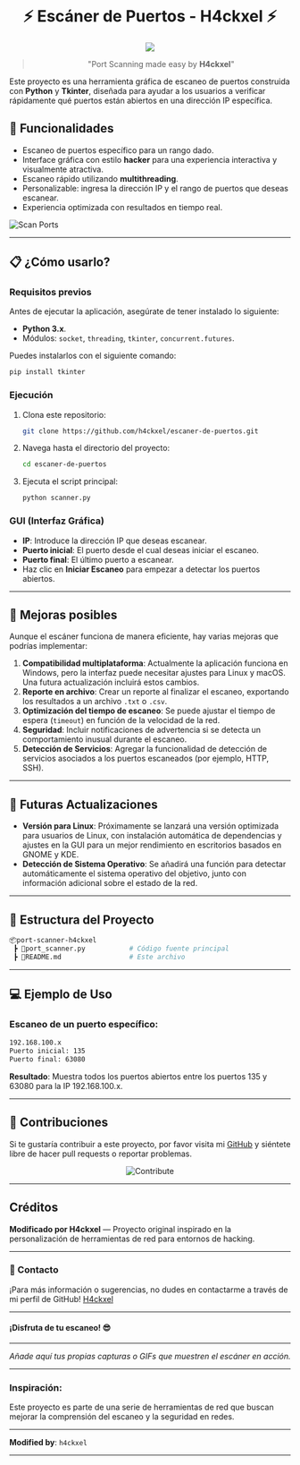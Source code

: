 <div align="center">

# ⚡ Escáner de Puertos - H4ckxel ⚡


<image src="images/Untitled video - Made with Clipchamp (3).mp4"/>

> "Port Scanning made easy by **H4ckxel**"
</div>

Este proyecto es una herramienta gráfica de escaneo de puertos construida con **Python** y **Tkinter**, diseñada para ayudar a los usuarios a verificar rápidamente qué puertos están abiertos en una dirección IP específica.

## 🚀 Funcionalidades

- Escaneo de puertos específico para un rango dado.
- Interface gráfica con estilo **hacker** para una experiencia interactiva y visualmente atractiva.
- Escaneo rápido utilizando **multithreading**.
- Personalizable: ingresa la dirección IP y el rango de puertos que deseas escanear.
- Experiencia optimizada con resultados en tiempo real.

![Scan Ports](https://media.giphy.com/media/QHE5gWI0QjqF2/giphy.gif)

---

## 📋 ¿Cómo usarlo?

### Requisitos previos

Antes de ejecutar la aplicación, asegúrate de tener instalado lo siguiente:

- **Python 3.x**.
- Módulos: `socket`, `threading`, `tkinter`, `concurrent.futures`.

Puedes instalarlos con el siguiente comando:

```bash
pip install tkinter
```

### Ejecución

1. Clona este repositorio:
   ```bash
   git clone https://github.com/h4ckxel/escaner-de-puertos.git
   ```
2. Navega hasta el directorio del proyecto:
   ```bash
   cd escaner-de-puertos
   ```
3. Ejecuta el script principal:
   ```bash
   python scanner.py
   ```

### GUI (Interfaz Gráfica)

- **IP**: Introduce la dirección IP que deseas escanear.
- **Puerto inicial**: El puerto desde el cual deseas iniciar el escaneo.
- **Puerto final**: El último puerto a escanear.
- Haz clic en **Iniciar Escaneo** para empezar a detectar los puertos abiertos.

---

## 🌟 Mejoras posibles

Aunque el escáner funciona de manera eficiente, hay varias mejoras que podrías implementar:

1. **Compatibilidad multiplataforma**: Actualmente la aplicación funciona en Windows, pero la interfaz puede necesitar ajustes para Linux y macOS. Una futura actualización incluirá estos cambios.
2. **Reporte en archivo**: Crear un reporte al finalizar el escaneo, exportando los resultados a un archivo `.txt` o `.csv`.
3. **Optimización del tiempo de escaneo**: Se puede ajustar el tiempo de espera (`timeout`) en función de la velocidad de la red.
4. **Seguridad**: Incluir notificaciones de advertencia si se detecta un comportamiento inusual durante el escaneo.
5. **Detección de Servicios**: Agregar la funcionalidad de detección de servicios asociados a los puertos escaneados (por ejemplo, HTTP, SSH).

---

## 🔧 Futuras Actualizaciones

- **Versión para Linux**: Próximamente se lanzará una versión optimizada para usuarios de Linux, con instalación automática de dependencias y ajustes en la GUI para un mejor rendimiento en escritorios basados en GNOME y KDE.
- **Detección de Sistema Operativo**: Se añadirá una función para detectar automáticamente el sistema operativo del objetivo, junto con información adicional sobre el estado de la red.

---

## 📂 Estructura del Proyecto

```bash
📦port-scanner-h4ckxel
 ┣ 📜port_scanner.py           # Código fuente principal
 ┣ 📜README.md                 # Este archivo
```

---

## 💻 Ejemplo de Uso

### Escaneo de un puerto específico:
```bash
192.168.100.x
Puerto inicial: 135
Puerto final: 63080
```

**Resultado**: Muestra todos los puertos abiertos entre los puertos 135 y 63080 para la IP 192.168.100.x.

---

## 🔗 Contribuciones

Si te gustaría contribuir a este proyecto, por favor visita mi [GitHub](https://github.com/h4ckxel) y siéntete libre de hacer pull requests o reportar problemas.

<div align="center">

![Contribute](https://media.giphy.com/media/l1J9u3TZfpmeDLkDq/giphy.gif)

</div>

---

## Créditos

**Modificado por H4ckxel** — Proyecto original inspirado en la personalización de herramientas de red para entornos de hacking.

---

### 📧 Contacto

¡Para más información o sugerencias, no dudes en contactarme a través de mi perfil de GitHub! [H4ckxel](https://github.com/h4ckxel)

---

#### ¡Disfruta de tu escaneo! 😎

---


_Añade aquí tus propias capturas o GIFs que muestren el escáner en acción._

---

### Inspiración:

Este proyecto es parte de una serie de herramientas de red que buscan mejorar la comprensión del escaneo y la seguridad en redes.

---

**Modified by**: `h4ckxel`

---
